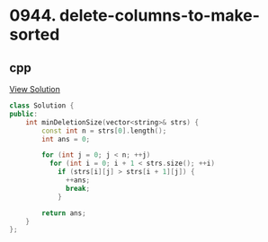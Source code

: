 # 0944. delete-columns-to-make-sorted

## cpp

[View Solution](0944-delete-columns-to-make-sorted.cpp)


```cpp
class Solution {
public:
    int minDeletionSize(vector<string>& strs) {
        const int n = strs[0].length();
        int ans = 0;

        for (int j = 0; j < n; ++j)
          for (int i = 0; i + 1 < strs.size(); ++i)
            if (strs[i][j] > strs[i + 1][j]) {
              ++ans;
              break;
            }

        return ans;
    }
};
```
